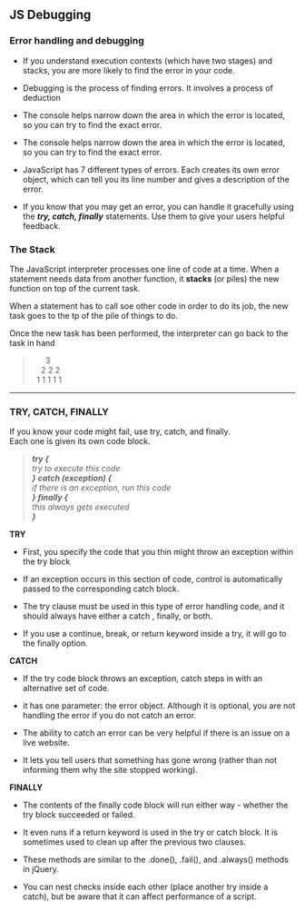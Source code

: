 ## **JS Debugging**

### Error handling and debugging

- If you understand execution contexts (which have two stages) and stacks, you are more likely to find the error in your code.

- Debugging is the process of finding errors. It involves a process of deduction

- The console helps narrow down the area in which the error is located, so you can try to find the exact error.

- The console helps narrow down the area in which the error is located, so you can try to find the exact error.

- JavaScript has 7 different types of errors. Each creates its own error object, which can tell you its line number and gives a description of the error.

- If you know that you may get an error, you can handle it gracefully using the ***try, catch, finally*** statements. Use them to give your users helpful feedback.

### The Stack

The JavaScript interpreter processes one line of code at a time. When a statement needs data from another function, it **stacks** (or piles) the new function on top of the current task.

When a statement has to call soe other code in order to do its job, the new task goes to the tp of the pile of things to do.

Once the new task has been performed, the interpreter can go back to the task in hand

>&nbsp; &nbsp; &nbsp;  3      <br />
>&nbsp; &nbsp;  2 2 2    <br />
>&nbsp; 1 1 1 1 1  

---

### **TRY, CATCH, FINALLY**

If you know your code might fail, use try, catch, and finally. <br />
Each one is given its own code block.

>***try {***  
> *try to execute this code* <br />
>***} catch (exception) {*** <br />
> *if there is an exception, run this code* <br />
>***} finally {*** <br />
> *this always gets executed* <br />
>***}***

**TRY**
- First, you specify the code that you thin might throw an exception within the try block

- If an exception occurs in this section of code, control is automatically passed to the corresponding catch block.

- The try clause must be used in this type of error handling code, and it should always have either a catch , finally, or both.

- If you use a continue, break, or return keyword inside a try, it will go to the finally option.

**CATCH**
- If the try code block throws an exception, catch steps in with an alternative set of code.

- it has one parameter: the error object. Although it is optional, you are not handling the error if you do not catch an error.

- The ability to catch an error can be very helpful if there is an issue on a live website.

- It lets you tell users that something has gone wrong (rather than not informing them why the site stopped working).

**FINALLY**
- The contents of the finally code block will run either way - whether the try block succeeded or failed.

- It even runs if a return keyword is used in the try or catch block. It is sometimes used to clean up after the previous two clauses.

- These methods are similar to the .done(), .fail(), and .always() methods in jQuery.

- You can nest checks inside each other (place another try inside a catch), but be aware that it can affect performance of a script.
